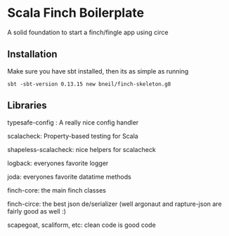 # Scala Finch Boilerplate

A solid foundation to start a finch/fingle app using circe

## Installation

Make sure you have sbt installed, then its as simple as running

`sbt -sbt-version 0.13.15 new bneil/finch-skeleton.g8`

## Libraries

typesafe-config : A really nice config handler

scalacheck: Property-based testing for Scala

shapeless-scalacheck: nice helpers for scalacheck

logback: everyones favorite logger

joda: everyones favorite datatime methods

finch-core: the main finch classes

finch-circe: the best json de/serializer (well argonaut and rapture-json are fairly good as well :)

scapegoat, scaliform, etc: clean code is good code
